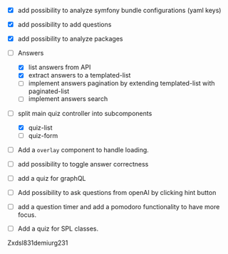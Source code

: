 - [x] add possibility to analyze symfony bundle configurations (yaml keys)
- [x] add possibility to add questions
- [x] add possibility to analyze packages
- [ ] Answers
  - [x] list answers from API
  - [x] extract answers to a templated-list
  - [ ] implement answers pagination by extending templated-list with paginated-list
  - [ ] implement answers search
- [ ] split main quiz controller into subcomponents
  - [x] quiz-list
  - [ ] quiz-form
- [ ] Add a `overlay` component to handle loading.

- [ ] add possibility to toggle answer correctness

- [ ] add a quiz for graphQL
- [ ] Add possibility to ask questions from openAI by clicking hint button
- [ ] add a question timer and add a pomodoro functionality to have more focus.
- [ ] Add a quiz for SPL classes.

Zxdsl831demiurg231
